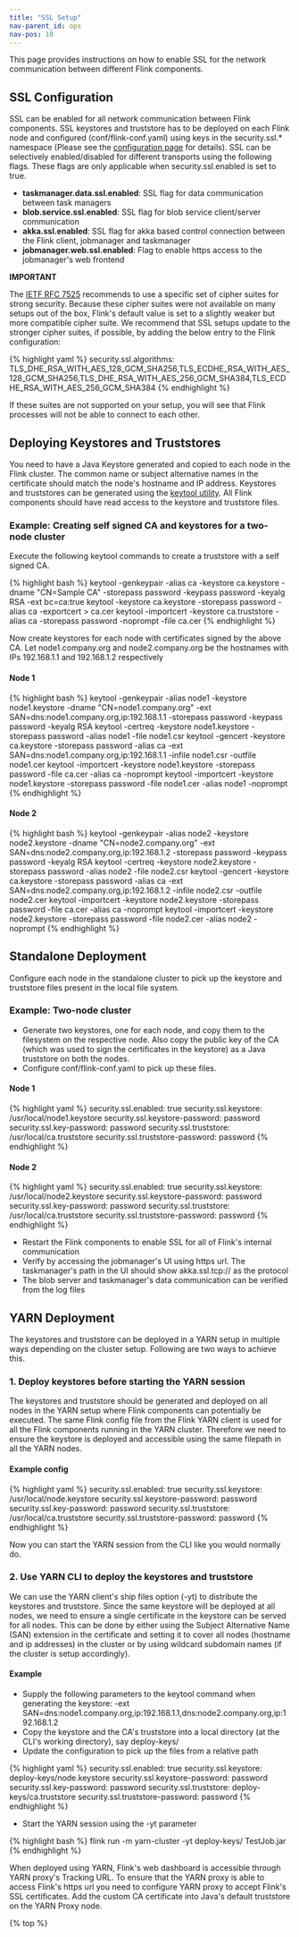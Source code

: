 ```yaml
---
title: "SSL Setup"
nav-parent_id: ops
nav-pos: 10
---
```

<!--
Licensed to the Apache Software Foundation (ASF) under one
or more contributor license agreements.  See the NOTICE file
distributed with this work for additional information
regarding copyright ownership.  The ASF licenses this file
to you under the Apache License, Version 2.0 (the
"License"); you may not use this file except in compliance
with the License.  You may obtain a copy of the License at

  http://www.apache.org/licenses/LICENSE-2.0

Unless required by applicable law or agreed to in writing,
software distributed under the License is distributed on an
"AS IS" BASIS, WITHOUT WARRANTIES OR CONDITIONS OF ANY
KIND, either express or implied.  See the License for the
specific language governing permissions and limitations
under the License.
-->

This page provides instructions on how to enable SSL for the network communication between different Flink components.

## SSL Configuration

SSL can be enabled for all network communication between Flink components. SSL keystores and truststore has to be deployed on each Flink node and configured (conf/flink-conf.yaml) using keys in the security.ssl.* namespace (Please see the [configuration page](config.html) for details). SSL can be selectively enabled/disabled for different transports using the following flags. These flags are only applicable when security.ssl.enabled is set to true.

* **taskmanager.data.ssl.enabled**: SSL flag for data communication between task managers
* **blob.service.ssl.enabled**: SSL flag for blob service client/server communication
* **akka.ssl.enabled**: SSL flag for akka based control connection between the Flink client, jobmanager and taskmanager 
* **jobmanager.web.ssl.enabled**: Flag to enable https access to the jobmanager's web frontend

**IMPORTANT**

The [IETF RFC 7525](https://tools.ietf.org/html/rfc7525) recommends to use a specific set of cipher suites for strong security.
Because these cipher suites were not available on many setups out of the box, Flink's default value is set to a slightly
weaker but more compatible cipher suite.
We recommend that SSL setups update to the stronger cipher suites, if possible, by adding the below entry to the Flink configuration:

{% highlight yaml %}
security.ssl.algorithms: TLS_DHE_RSA_WITH_AES_128_GCM_SHA256,TLS_ECDHE_RSA_WITH_AES_128_GCM_SHA256,TLS_DHE_RSA_WITH_AES_256_GCM_SHA384,TLS_ECDHE_RSA_WITH_AES_256_GCM_SHA384
{% endhighlight %}

If these suites are not supported on your setup, you will see that Flink processes will not be able to connect to each other.

## Deploying Keystores and Truststores

You need to have a Java Keystore generated and copied to each node in the Flink cluster. The common name or subject alternative names in the certificate should match the node's hostname and IP address. Keystores and truststores can be generated using the [keytool utility](https://docs.oracle.com/javase/8/docs/technotes/tools/unix/keytool.html). All Flink components should have read access to the keystore and truststore files.

### Example: Creating self signed CA and keystores for a two-node cluster

Execute the following keytool commands to create a truststore with a self signed CA.

{% highlight bash %}
keytool -genkeypair -alias ca -keystore ca.keystore -dname "CN=Sample CA" -storepass password -keypass password -keyalg RSA -ext bc=ca:true
keytool -keystore ca.keystore -storepass password -alias ca -exportcert > ca.cer
keytool -importcert -keystore ca.truststore -alias ca -storepass password -noprompt -file ca.cer
{% endhighlight %}

Now create keystores for each node with certificates signed by the above CA. Let node1.company.org and node2.company.org be the hostnames with IPs 192.168.1.1 and 192.168.1.2 respectively

#### Node 1
{% highlight bash %}
keytool -genkeypair -alias node1 -keystore node1.keystore -dname "CN=node1.company.org" -ext SAN=dns:node1.company.org,ip:192.168.1.1 -storepass password -keypass password -keyalg RSA
keytool -certreq -keystore node1.keystore -storepass password -alias node1 -file node1.csr
keytool -gencert -keystore ca.keystore -storepass password -alias ca -ext SAN=dns:node1.company.org,ip:192.168.1.1 -infile node1.csr -outfile node1.cer
keytool -importcert -keystore node1.keystore -storepass password -file ca.cer -alias ca -noprompt
keytool -importcert -keystore node1.keystore -storepass password -file node1.cer -alias node1 -noprompt
{% endhighlight %}

#### Node 2
{% highlight bash %}
keytool -genkeypair -alias node2 -keystore node2.keystore -dname "CN=node2.company.org" -ext SAN=dns:node2.company.org,ip:192.168.1.2 -storepass password -keypass password -keyalg RSA
keytool -certreq -keystore node2.keystore -storepass password -alias node2 -file node2.csr
keytool -gencert -keystore ca.keystore -storepass password -alias ca -ext SAN=dns:node2.company.org,ip:192.168.1.2 -infile node2.csr -outfile node2.cer
keytool -importcert -keystore node2.keystore -storepass password -file ca.cer -alias ca -noprompt
keytool -importcert -keystore node2.keystore -storepass password -file node2.cer -alias node2 -noprompt
{% endhighlight %}

## Standalone Deployment
Configure each node in the standalone cluster to pick up the keystore and truststore files present in the local file system.

### Example: Two-node cluster

* Generate two keystores, one for each node, and copy them to the filesystem on the respective node. Also copy the public key of the CA (which was used to sign the certificates in the keystore) as a Java truststore on both the nodes.
* Configure conf/flink-conf.yaml to pick up these files.

#### Node 1
{% highlight yaml %}
security.ssl.enabled: true
security.ssl.keystore: /usr/local/node1.keystore
security.ssl.keystore-password: password
security.ssl.key-password: password
security.ssl.truststore: /usr/local/ca.truststore
security.ssl.truststore-password: password
{% endhighlight %}

#### Node 2
{% highlight yaml %}
security.ssl.enabled: true
security.ssl.keystore: /usr/local/node2.keystore
security.ssl.keystore-password: password
security.ssl.key-password: password
security.ssl.truststore: /usr/local/ca.truststore
security.ssl.truststore-password: password
{% endhighlight %}

* Restart the Flink components to enable SSL for all of Flink's internal communication
* Verify by accessing the jobmanager's UI using https url. The taskmanager's path in the UI should show akka.ssl.tcp:// as the protocol
* The blob server and taskmanager's data communication can be verified from the log files

## YARN Deployment
The keystores and truststore can be deployed in a YARN setup in multiple ways depending on the cluster setup. Following are two ways to achieve this.

### 1. Deploy keystores before starting the YARN session
The keystores and truststore should be generated and deployed on all nodes in the YARN setup where Flink components can potentially be executed. The same Flink config file from the Flink YARN client is used for all the Flink components running in the YARN cluster. Therefore we need to ensure the keystore is deployed and accessible using the same filepath in all the YARN nodes.

#### Example config
{% highlight yaml %}
security.ssl.enabled: true
security.ssl.keystore: /usr/local/node.keystore
security.ssl.keystore-password: password
security.ssl.key-password: password
security.ssl.truststore: /usr/local/ca.truststore
security.ssl.truststore-password: password
{% endhighlight %}

Now you can start the YARN session from the CLI like you would normally do.

### 2. Use YARN CLI to deploy the keystores and truststore
We can use the YARN client's ship files option (-yt) to distribute the keystores and truststore. Since the same keystore will be deployed at all nodes, we need to ensure a single certificate in the keystore can be served for all nodes. This can be done by either using the Subject Alternative Name (SAN) extension in the certificate and setting it to cover all nodes (hostname and ip addresses) in the cluster or by using wildcard subdomain names (if the cluster is setup accordingly). 

#### Example
* Supply the following parameters to the keytool command when generating the keystore: -ext SAN=dns:node1.company.org,ip:192.168.1.1,dns:node2.company.org,ip:192.168.1.2
* Copy the keystore and the CA's truststore into a local directory (at the CLI's working directory), say deploy-keys/
* Update the configuration to pick up the files from a relative path

{% highlight yaml %}
security.ssl.enabled: true
security.ssl.keystore: deploy-keys/node.keystore
security.ssl.keystore-password: password
security.ssl.key-password: password
security.ssl.truststore: deploy-keys/ca.truststore
security.ssl.truststore-password: password
{% endhighlight %}

* Start the YARN session using the -yt parameter

{% highlight bash %}
flink run -m yarn-cluster -yt deploy-keys/ TestJob.jar
{% endhighlight %}

When deployed using YARN, Flink's web dashboard is accessible through YARN proxy's Tracking URL. To ensure that the YARN proxy is able to access Flink's https url you need to configure YARN proxy to accept Flink's SSL certificates. Add the custom CA certificate into Java's default truststore on the YARN Proxy node.

{% top %}
